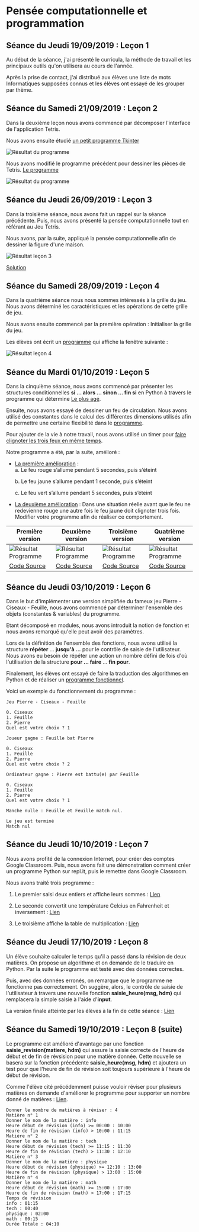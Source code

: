 # Pensée computationnelle et programmation

## Séance du Jeudi 19/09/2019 : Leçon 1

Au début de la séance, j'ai présenté le curricula, la méthode de travail et les principaux outils qu'on utilisera au cours de l'année.

Après la prise de contact, j'ai distribué aux élèves une liste de mots Informatiques supposées connus et les élèves ont essayé de les grouper par thème.

## Séance du Samedi 21/09/2019 : Leçon 2

Dans la deuxième leçon nous avons commencé par décomposer l'interface de l'application Tetris.

Nous avons ensuite étudié [un petit programme Tkinter](./Lecon_02/question_7.py)

![Résultat du programme](./images/lecon_02_q7.png)

Nous avons modifié le programme précédent pour dessiner les pièces de Tetris. [Le programme](./Lecon_02/question_8.py)

![Résultat du programme](./images/lecon_02_q8.png)

## Séance du Jeudi 26/09/2019 : Leçon 3

Dans la troisième séance, nous avons fait un rappel sur la séance précédente. Puis, nous avons présenté la pensée computationnelle tout en référant au Jeu Tetris.

Nous avons, par la suite, appliqué la pensée computationnelle afin de dessiner la figure d'une maison.

![Résultat leçon 3](./images/lecon_03.PNG)

[Solution](./Lecon_3/question_3.py)

## Séance du Samedi 28/09/2019 : Leçon 4

Dans la quatrième séance nous nous sommes intéressés à la grille du jeu. Nous avons déterminé les caractéristiques et les opérations de cette grille de jeu. 

Nous avons ensuite commencé par la première opération : Initialiser la grille du jeu.

Les élèves ont écrit un [programme](./Lecon_04/programme_v01.py) qui affiche la fenêtre suivante :

![Résultat leçon 4](./images/lecon_04.PNG)

## Séance du Mardi 01/10/2019 : Leçon 5

Dans la cinquième séance, nous avons commencé par présenter les structures conditionnelles **si ... alors ... sinon ... fin si** en Python à travers le programme qui détermine [Le plus agé](./Lecon_05/plus_age.py).

Ensuite, nous avons essayé de dessiner un feu de circulation. Nous avons utilisé des constantes dans le calcul des différentes dimensions utilisés afin de permettre une certaine flexibilité dans le [programme](./Lecon_05/programme_v02.py).


Pour ajouter de la vie à notre travail, nous avons utilisé un timer pour [faire clignoter les trois feux en même temps](./Lecon_05/programme_v03.py).

Notre programme a été, par la suite, amélioré :

* [La première amélioration](./Lecon_05/programme_v04.py) :         
  a. Le feu rouge s’allume pendant 5 secondes, puis s’éteint

  b. Le feu jaune s’allume pendant 1 seconde, puis s’éteint

  c. Le feu vert s’allume pendant 5 secondes, puis s’éteint

* [La deuxième amélioration](./Lecon_05/programme_v05.py) : Dans une situation réelle avant que le feu ne redevienne rouge une autre fois le feu jaune doit clignoter trois fois. Modifier votre programme afin de réaliser ce comportement.


| Première version | Deuxième version | Troisième version | Quatrième version |
| ---------------- | ---------------- | ----------------- | ----------------- |
| ![Résultat Programme](./images/lecon_05_01.PNG) | ![Résultat Programme](./images/lecon_05_02.gif) | ![Résultat Programme](./images/lecon_05_03.gif) | ![Résultat Programme](./images/lecon_05_04.gif) |
| [Code Source](./Lecon_05/programme_v02.py) | [Code Source](./Lecon_05/programme_v03.py) | [Code Source](./Lecon_05/programme_v04.py) | [Code Source](./Lecon_05/programme_v05.py) |


## Séance du Jeudi 03/10/2019 : Leçon 6

Dans le but d'implémenter une version simplifiée du fameux jeu Pierre - Ciseaux - Feuille, nous avons commencé par déterminer l'ensemble des objets (constantes & variables) du programme.

Etant décomposé en modules, nous avons introduit la notion de fonction et nous avons remarqué qu'elle peut avoir des paramètres.

Lors de la définition de l'ensemble des fonctions, nous avons utilisé la structure **répéter** ... **jusqu'à ...** pour le contrôle de saisie de l'utilisateur. Nous avons eu besoin de répéter une action un nombre défini de fois d'où l'utilisation de la structure **pour ... faire** ... **fin pour**.

Finalement, les élèves ont essayé de faire la traduction des algorithmes en Python et de réaliser un [programme fonctionnel](./Lecon_06/pcf.py).

Voici un exemple du fonctionnement du programme :

```
Jeu Pierre - Ciseaux - Feuille

0. Ciseaux
1. Feuille
2. Pierre
Quel est votre choix ? 1

Joueur gagne : Feuille bat Pierre

0. Ciseaux
1. Feuille
2. Pierre
Quel est votre choix ? 2

Ordinateur gagne : Pierre est battu(e) par Feuille

0. Ciseaux
1. Feuille
2. Pierre
Quel est votre choix ? 1

Manche nulle : Feuille et Feuille match nul.

Le jeu est terminé
Match nul
```

## Séance du Jeudi 10/10/2019 : Leçon 7

Nous avons profité de la connexion Internet, pour créer des comptes Google Classroom. Puis, nous avons fait une démonstration comment créer un programme Python sur repl.it, puis le remettre dans Google Classroom. 

Nous avons traité trois programme :

1. Le premier saisi deux entiers et affiche leurs sommes : [Lien](./Lecon_07/exercice01.py)

2. Le seconde convertit une température Celcius en Fahrenheit et inversement : [Lien](./Lecon_07/exercice02.py)

3. Le troisième affiche la table de multiplication : [Lien](./Lecon_07/exercice03.py)

## Séance du Jeudi 17/10/2019 : Leçon 8

Un élève souhaite calculer le temps qu'il a passé dans la révision de deux matières. On propose un algorithme et on demande de le traduire en Python. Par la suite le programme est testé avec des données correctes.

Puis, avec des données erronés, on remarque que le programme ne fonctionne pas correctement. On suggère, alors, le contrôle de saisie de l'utilisateur à travers une nouvelle fonction **saisie_heure(msg, hdm)** qui remplacera la simple saisie à l'aide d'**input**.

La version finale atteinte par les élèves à la fin de cette séance : [Lien](./Lecon_07/v01_eleve.py)

## Séance du Samedi 19/10/2019 : Leçon 8 (suite)

Le programme est amélioré d'avantage par une fonction **saisie_revision(matiere, hdm)** qui assure la saisie correcte de l'heure de début et de fin de révsision pour une matière donnée. Cette nouvelle se basera sur la fonction précédente **saisie_heure(msg, hdm)** et ajoutera un test pour que l'heure de fin de révision soit toujours supèrieure à l'heure de début de révision.

Comme l'élève cité précédemment puisse vouloir réviser pour plusieurs matières on demande d'améliorer le programme pour supporter un nombre donné de matières : [Lien](./Lecon_08/v04.py).

```
Donner le nombre de matières à réviser : 4
Matière n° 1
Donner le nom de la matière : info
Heure début de révision (info) >= 00:00 : 10:00
Heure de fin de révision (info) > 10:00 : 11:15
Matière n° 2
Donner le nom de la matière : tech
Heure début de révision (tech) >= 11:15 : 11:30
Heure de fin de révision (tech) > 11:30 : 12:10
Matière n° 3
Donner le nom de la matière : physique
Heure début de révision (physique) >= 12:10 : 13:00
Heure de fin de révision (physique) > 13:00 : 15:00
Matière n° 4
Donner le nom de la matière : math
Heure début de révision (math) >= 15:00 : 17:00
Heure de fin de révision (math) > 17:00 : 17:15
Temps de révision
info : 01:15
tech : 00:40
physique : 02:00
math : 00:15
Durée Totale : 04:10
```

